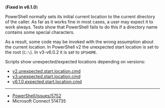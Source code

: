 
(**Fixed in v6.1.0**)

PowerShell normally sets its initial current location to the current directory
of the caller. As far as it works fine in most cases, a user may expect it to
work always. Tests show that PowerShell fails to do this if a directory name
contains some special characters.

As a result, some code may be invoked with the wrong assumption about the
current location. In PowerShell v2 the unexpected start location is set to
the root (`C:\`). In v3-v6.0.2 it is set to `$PSHOME`.

Scripts show unexpected/expected locations depending on versions:

- [v2.unexpected.start.location.cmd](v2.unexpected.start.location.cmd)
- [v3.unexpected.start.location.cmd](v3.unexpected.start.location.cmd)
- [v6.1.0.expected.start.location.cmd](v6.1.0.expected.start.location.cmd)

---

- [PowerShell/issues/5752](https://github.com/PowerShell/PowerShell/issues/5752)
- Microsoft Connect 514735
